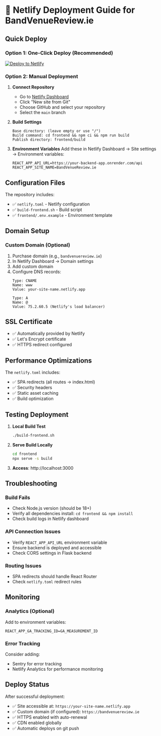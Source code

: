 # 🚀 Netlify Deployment Guide for BandVenueReview.ie

## Quick Deploy

### Option 1: One-Click Deploy (Recommended)
[![Deploy to Netlify](https://www.netlify.com/img/deploy/button.svg)](https://app.netlify.com/start/deploy?repository=https://github.com/dmoriart/band-review-website)

### Option 2: Manual Deployment

1. **Connect Repository**
   - Go to [Netlify Dashboard](https://app.netlify.com/)
   - Click "New site from Git"
   - Choose GitHub and select your repository
   - Select the `main` branch

2. **Build Settings**
   ```
   Base directory: (leave empty or use "/")
   Build command: cd frontend && npm ci && npm run build
   Publish directory: frontend/build
   ```

3. **Environment Variables**
   Add these in Netlify Dashboard → Site settings → Environment variables:
   ```
   REACT_APP_API_URL=https://your-backend-app.onrender.com/api
   REACT_APP_SITE_NAME=BandVenueReview.ie
   ```

## Configuration Files

The repository includes:
- ✅ `netlify.toml` - Netlify configuration
- ✅ `build-frontend.sh` - Build script
- ✅ `frontend/.env.example` - Environment template

## Domain Setup

### Custom Domain (Optional)
1. Purchase domain (e.g., `bandvenuereview.ie`)
2. In Netlify Dashboard → Domain settings
3. Add custom domain
4. Configure DNS records:
   ```
   Type: CNAME
   Name: www
   Value: your-site-name.netlify.app
   
   Type: A
   Name: @
   Value: 75.2.60.5 (Netlify's load balancer)
   ```

## SSL Certificate
- ✅ Automatically provided by Netlify
- ✅ Let's Encrypt certificate
- ✅ HTTPS redirect configured

## Performance Optimizations

The `netlify.toml` includes:
- ✅ SPA redirects (all routes → index.html)
- ✅ Security headers
- ✅ Static asset caching
- ✅ Build optimization

## Testing Deployment

1. **Local Build Test**
   ```bash
   ./build-frontend.sh
   ```

2. **Serve Build Locally**
   ```bash
   cd frontend
   npx serve -s build
   ```

3. **Access**: http://localhost:3000

## Troubleshooting

### Build Fails
- Check Node.js version (should be 18+)
- Verify all dependencies install: `cd frontend && npm install`
- Check build logs in Netlify dashboard

### API Connection Issues
- Verify `REACT_APP_API_URL` environment variable
- Ensure backend is deployed and accessible
- Check CORS settings in Flask backend

### Routing Issues
- SPA redirects should handle React Router
- Check `netlify.toml` redirect rules

## Monitoring

### Analytics (Optional)
Add to environment variables:
```
REACT_APP_GA_TRACKING_ID=GA_MEASUREMENT_ID
```

### Error Tracking
Consider adding:
- Sentry for error tracking
- Netlify Analytics for performance monitoring

## Deploy Status

After successful deployment:
- ✅ Site accessible at: `https://your-site-name.netlify.app`
- ✅ Custom domain (if configured): `https://bandvenuereview.ie`
- ✅ HTTPS enabled with auto-renewal
- ✅ CDN enabled globally
- ✅ Automatic deploys on git push

